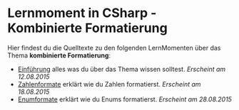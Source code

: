 # Lernmoment in CSharp - Kombinierte Formatierung

Hier findest du die Quelltexte zu den folgenden LernMomenten über das Thema **kombinierte Formatierung**:

-	[Einführung](http://www.lernmoment.de/csharp-programmieren/kombinierte-formatierung-fuer-konsole-datei/) alles was du über das Thema wissen solltest. *Erscheint am 12.08.2015*
-	[Zahlenformate](http://www.lernmoment.de/csharp-programmieren/kombinierte-formatierung-zahlenformate/) erklärt wie du Zahlen formatierst. *Erscheint am 18.08.2015*
-	[Enumformate](http://www.lernmoment.de/csharp-programmieren/kombinierte-formatierung-zahlenformate/) erklärt wie du Enums formatierst. *Erscheint am 28.08.2015*
